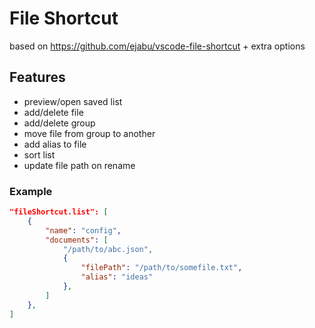 # File Shortcut

based on https://github.com/ejabu/vscode-file-shortcut + extra options

## Features

- preview/open saved list
- add/delete file
- add/delete group
- move file from group to another
- add alias to file
- sort list
- update file path on rename

### Example

```json
"fileShortcut.list": [
    {
        "name": "config",
        "documents": [
            "/path/to/abc.json",
            {
                "filePath": "/path/to/somefile.txt",
                "alias": "ideas"
            },
        ]
    },
]
```
